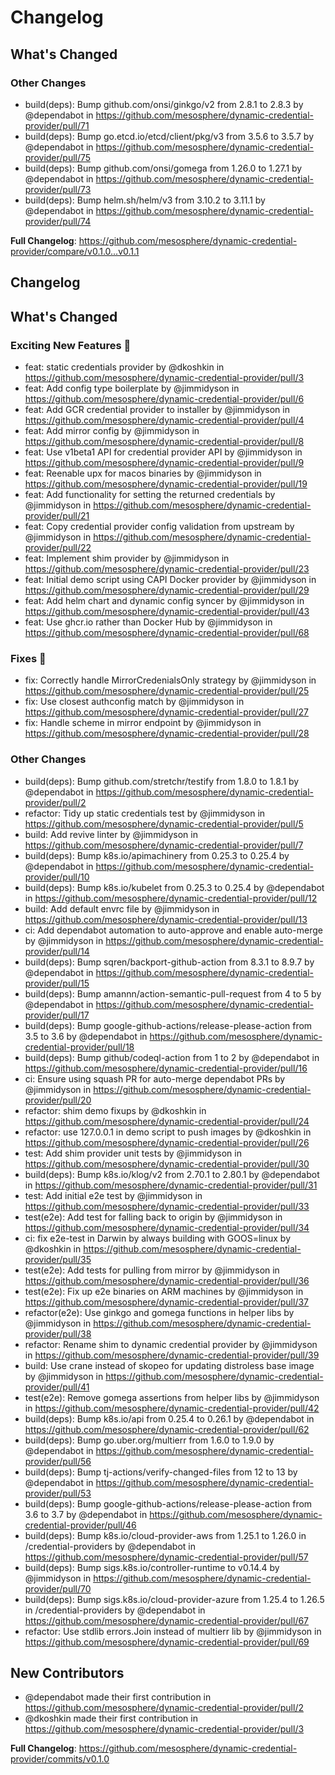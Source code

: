 # Changelog

<!-- Release notes generated using configuration in .github/release.yaml at main -->

## What's Changed
### Other Changes
* build(deps): Bump github.com/onsi/ginkgo/v2 from 2.8.1 to 2.8.3 by @dependabot in https://github.com/mesosphere/dynamic-credential-provider/pull/71
* build(deps): Bump go.etcd.io/etcd/client/pkg/v3 from 3.5.6 to 3.5.7 by @dependabot in https://github.com/mesosphere/dynamic-credential-provider/pull/75
* build(deps): Bump github.com/onsi/gomega from 1.26.0 to 1.27.1 by @dependabot in https://github.com/mesosphere/dynamic-credential-provider/pull/73
* build(deps): Bump helm.sh/helm/v3 from 3.10.2 to 3.11.1 by @dependabot in https://github.com/mesosphere/dynamic-credential-provider/pull/74


**Full Changelog**: https://github.com/mesosphere/dynamic-credential-provider/compare/v0.1.0...v0.1.1

## Changelog

<!-- Release notes generated using configuration in .github/release.yaml at main -->

## What's Changed
### Exciting New Features 🎉
* feat: static credentials provider by @dkoshkin in https://github.com/mesosphere/dynamic-credential-provider/pull/3
* feat: Add config type boilerplate by @jimmidyson in https://github.com/mesosphere/dynamic-credential-provider/pull/6
* feat: Add GCR credential provider to installer by @jimmidyson in https://github.com/mesosphere/dynamic-credential-provider/pull/4
* feat: Add mirror config by @jimmidyson in https://github.com/mesosphere/dynamic-credential-provider/pull/8
* feat: Use v1beta1 API for credential provider API by @jimmidyson in https://github.com/mesosphere/dynamic-credential-provider/pull/9
* feat: Reenable upx for macos binaries by @jimmidyson in https://github.com/mesosphere/dynamic-credential-provider/pull/19
* feat: Add functionality for setting the returned credentials by @jimmidyson in https://github.com/mesosphere/dynamic-credential-provider/pull/21
* feat: Copy credential provider config validation from upstream by @jimmidyson in https://github.com/mesosphere/dynamic-credential-provider/pull/22
* feat: Implement shim provider by @jimmidyson in https://github.com/mesosphere/dynamic-credential-provider/pull/23
* feat: Initial demo script using CAPI Docker provider by @jimmidyson in https://github.com/mesosphere/dynamic-credential-provider/pull/29
* feat: Add helm chart and dynamic config syncer by @jimmidyson in https://github.com/mesosphere/dynamic-credential-provider/pull/43
* feat: Use ghcr.io rather than Docker Hub by @jimmidyson in https://github.com/mesosphere/dynamic-credential-provider/pull/68
### Fixes 🔧
* fix: Correctly handle MirrorCredenialsOnly strategy by @jimmidyson in https://github.com/mesosphere/dynamic-credential-provider/pull/25
* fix: Use closest authconfig match by @jimmidyson in https://github.com/mesosphere/dynamic-credential-provider/pull/27
* fix: Handle scheme in mirror endpoint by @jimmidyson in https://github.com/mesosphere/dynamic-credential-provider/pull/28
### Other Changes
* build(deps): Bump github.com/stretchr/testify from 1.8.0 to 1.8.1 by @dependabot in https://github.com/mesosphere/dynamic-credential-provider/pull/2
* refactor: Tidy up static credentials test by @jimmidyson in https://github.com/mesosphere/dynamic-credential-provider/pull/5
* build: Add revive linter by @jimmidyson in https://github.com/mesosphere/dynamic-credential-provider/pull/7
* build(deps): Bump k8s.io/apimachinery from 0.25.3 to 0.25.4 by @dependabot in https://github.com/mesosphere/dynamic-credential-provider/pull/10
* build(deps): Bump k8s.io/kubelet from 0.25.3 to 0.25.4 by @dependabot in https://github.com/mesosphere/dynamic-credential-provider/pull/12
* build: Add default envrc file by @jimmidyson in https://github.com/mesosphere/dynamic-credential-provider/pull/13
* ci: Add dependabot automation to auto-approve and enable auto-merge by @jimmidyson in https://github.com/mesosphere/dynamic-credential-provider/pull/14
* build(deps): Bump sqren/backport-github-action from 8.3.1 to 8.9.7 by @dependabot in https://github.com/mesosphere/dynamic-credential-provider/pull/15
* build(deps): Bump amannn/action-semantic-pull-request from 4 to 5 by @dependabot in https://github.com/mesosphere/dynamic-credential-provider/pull/17
* build(deps): Bump google-github-actions/release-please-action from 3.5 to 3.6 by @dependabot in https://github.com/mesosphere/dynamic-credential-provider/pull/18
* build(deps): Bump github/codeql-action from 1 to 2 by @dependabot in https://github.com/mesosphere/dynamic-credential-provider/pull/16
* ci: Ensure using squash PR for auto-merge dependabot PRs by @jimmidyson in https://github.com/mesosphere/dynamic-credential-provider/pull/20
* refactor: shim demo fixups by @dkoshkin in https://github.com/mesosphere/dynamic-credential-provider/pull/24
* refactor: use 127.0.0.1 in demo script to push images by @dkoshkin in https://github.com/mesosphere/dynamic-credential-provider/pull/26
* test: Add shim provider unit tests by @jimmidyson in https://github.com/mesosphere/dynamic-credential-provider/pull/30
* build(deps): Bump k8s.io/klog/v2 from 2.70.1 to 2.80.1 by @dependabot in https://github.com/mesosphere/dynamic-credential-provider/pull/31
* test: Add initial e2e test by @jimmidyson in https://github.com/mesosphere/dynamic-credential-provider/pull/33
* test(e2e): Add test for falling back to origin by @jimmidyson in https://github.com/mesosphere/dynamic-credential-provider/pull/34
* ci: fix e2e-test in Darwin by always building with GOOS=linux by @dkoshkin in https://github.com/mesosphere/dynamic-credential-provider/pull/35
* test(e2e): Add tests for pulling from mirror by @jimmidyson in https://github.com/mesosphere/dynamic-credential-provider/pull/36
* test(e2e): Fix up e2e binaries on ARM machines by @jimmidyson in https://github.com/mesosphere/dynamic-credential-provider/pull/37
* refactor(e2e): Use ginkgo and gomega functions in helper libs by @jimmidyson in https://github.com/mesosphere/dynamic-credential-provider/pull/38
* refactor: Rename shim to dynamic credential provider by @jimmidyson in https://github.com/mesosphere/dynamic-credential-provider/pull/39
* build: Use crane instead of skopeo for updating distroless base image by @jimmidyson in https://github.com/mesosphere/dynamic-credential-provider/pull/41
* test(e2e): Remove gomega assertions from helper libs by @jimmidyson in https://github.com/mesosphere/dynamic-credential-provider/pull/42
* build(deps): Bump k8s.io/api from 0.25.4 to 0.26.1 by @dependabot in https://github.com/mesosphere/dynamic-credential-provider/pull/62
* build(deps): Bump go.uber.org/multierr from 1.6.0 to 1.9.0 by @dependabot in https://github.com/mesosphere/dynamic-credential-provider/pull/56
* build(deps): Bump tj-actions/verify-changed-files from 12 to 13 by @dependabot in https://github.com/mesosphere/dynamic-credential-provider/pull/53
* build(deps): Bump google-github-actions/release-please-action from 3.6 to 3.7 by @dependabot in https://github.com/mesosphere/dynamic-credential-provider/pull/46
* build(deps): Bump k8s.io/cloud-provider-aws from 1.25.1 to 1.26.0 in /credential-providers by @dependabot in https://github.com/mesosphere/dynamic-credential-provider/pull/57
* build(deps): Bump sigs.k8s.io/controller-runtime to v0.14.4 by @jimmidyson in https://github.com/mesosphere/dynamic-credential-provider/pull/70
* build(deps): Bump sigs.k8s.io/cloud-provider-azure from 1.25.4 to 1.26.5 in /credential-providers by @dependabot in https://github.com/mesosphere/dynamic-credential-provider/pull/67
* refactor: Use stdlib errors.Join instead of multierr lib by @jimmidyson in https://github.com/mesosphere/dynamic-credential-provider/pull/69

## New Contributors
* @dependabot made their first contribution in https://github.com/mesosphere/dynamic-credential-provider/pull/2
* @dkoshkin made their first contribution in https://github.com/mesosphere/dynamic-credential-provider/pull/3

**Full Changelog**: https://github.com/mesosphere/dynamic-credential-provider/commits/v0.1.0
